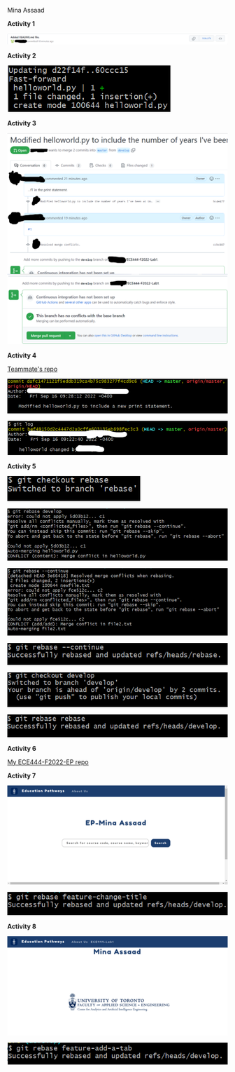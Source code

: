 Mina Assaad

**Activity 1**

![Alt text](images/Activity1.png?raw=true "Activity 1")

**Activity 2**

![Alt text](images/Activity2.png?raw=true "Activity 2")

**Activity 3**

![Alt text](images/Activity3_1.png?raw=true "Activity 3_1")
![Alt text](images/Activity3_2.png?raw=true "Activity 3_2")

**Activity 4**

[Teammate's repo](https://github.com/nancytaen/ECE444-F2022-Lab1)

![Alt text](images/Activity4_1.png?raw=true "Activity 4_1")

![Alt text](images/Activity4_2.png?raw=true "Activity 4_2")

**Activity 5**

![Alt text](images/Activity5_1.png?raw=true "Activity 5_1")

![Alt text](images/Activity5_2.png?raw=true "Activity 5_2")

![Alt text](images/Activity5_3.png?raw=true "Activity 5_3")

![Alt text](images/Activity5_4.png?raw=true "Activity 5_4")

![Alt text](images/Activity5_5.png?raw=true "Activity 5_5")

![Alt text](images/Activity5_6.png?raw=true "Activity 5_6")

**Activity 6**

[My ECE444-F2022-EP repo](https://github.com/Mina-byte/ECE444-F2022-EP)

**Activity 7**

![Alt text](images/Activity7_2.png?raw=true "Activity 7_2")

![Alt text](images/Activity7_1.png?raw=true "Activity 7_1")

**Activity 8**

![Alt text](images/Activity8_1.png?raw=true "Activity 8_1")

![Alt text](images/Activity8_2.png?raw=true "Activity 8_2")
